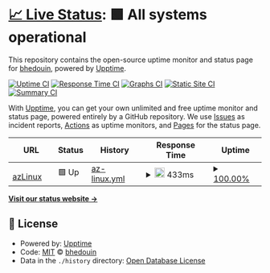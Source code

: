 # [📈 Live Status](https://bhedouin.github.io/upptime): <!--live status--> **🟩 All systems operational**

This repository contains the open-source uptime monitor and status page for [bhedouin](https://bhedouin.github.io/upptime), powered by [Upptime](https://github.com/upptime/upptime).

[![Uptime CI](https://github.com/bhedouin/upptime/workflows/Uptime%20CI/badge.svg)](https://github.com/bhedouin/upptime/actions?query=workflow%3A%22Uptime+CI%22)
[![Response Time CI](https://github.com/bhedouin/upptime/workflows/Response%20Time%20CI/badge.svg)](https://github.com/bhedouin/upptime/actions?query=workflow%3A%22Response+Time+CI%22)
[![Graphs CI](https://github.com/bhedouin/upptime/workflows/Graphs%20CI/badge.svg)](https://github.com/bhedouin/upptime/actions?query=workflow%3A%22Graphs+CI%22)
[![Static Site CI](https://github.com/bhedouin/upptime/workflows/Static%20Site%20CI/badge.svg)](https://github.com/bhedouin/upptime/actions?query=workflow%3A%22Static+Site+CI%22)
[![Summary CI](https://github.com/bhedouin/upptime/workflows/Summary%20CI/badge.svg)](https://github.com/bhedouin/upptime/actions?query=workflow%3A%22Summary+CI%22)

With [Upptime](https://upptime.js.org), you can get your own unlimited and free uptime monitor and status page, powered entirely by a GitHub repository. We use [Issues](https://github.com/bhedouin/upptime/issues) as incident reports, [Actions](https://github.com/bhedouin/upptime/actions) as uptime monitors, and [Pages](https://bhedouin.github.io/upptime) for the status page.

<!--start: status pages-->
<!-- This summary is generated by Upptime (https://github.com/upptime/upptime) -->
<!-- Do not edit this manually, your changes will be overwritten -->
<!-- prettier-ignore -->
| URL | Status | History | Response Time | Uptime |
| --- | ------ | ------- | ------------- | ------ |
| <img alt="" src="https://icons.duckduckgo.com/ip3/azlinux.fr.ico" height="13"> [azLinux](https://azlinux.fr) | 🟩 Up | [az-linux.yml](https://github.com/bhedouin/upptime/commits/HEAD/history/az-linux.yml) | <details><summary><img alt="Response time graph" src="./graphs/az-linux/response-time-week.png" height="20"> 433ms</summary><br><a href="https://bhedouin.github.io/upptime/history/az-linux"><img alt="Response time 433" src="https://img.shields.io/endpoint?url=https%3A%2F%2Fraw.githubusercontent.com%2Fbhedouin%2Fupptime%2FHEAD%2Fapi%2Faz-linux%2Fresponse-time.json"></a><br><a href="https://bhedouin.github.io/upptime/history/az-linux"><img alt="24-hour response time 433" src="https://img.shields.io/endpoint?url=https%3A%2F%2Fraw.githubusercontent.com%2Fbhedouin%2Fupptime%2FHEAD%2Fapi%2Faz-linux%2Fresponse-time-day.json"></a><br><a href="https://bhedouin.github.io/upptime/history/az-linux"><img alt="7-day response time 433" src="https://img.shields.io/endpoint?url=https%3A%2F%2Fraw.githubusercontent.com%2Fbhedouin%2Fupptime%2FHEAD%2Fapi%2Faz-linux%2Fresponse-time-week.json"></a><br><a href="https://bhedouin.github.io/upptime/history/az-linux"><img alt="30-day response time 433" src="https://img.shields.io/endpoint?url=https%3A%2F%2Fraw.githubusercontent.com%2Fbhedouin%2Fupptime%2FHEAD%2Fapi%2Faz-linux%2Fresponse-time-month.json"></a><br><a href="https://bhedouin.github.io/upptime/history/az-linux"><img alt="1-year response time 433" src="https://img.shields.io/endpoint?url=https%3A%2F%2Fraw.githubusercontent.com%2Fbhedouin%2Fupptime%2FHEAD%2Fapi%2Faz-linux%2Fresponse-time-year.json"></a></details> | <details><summary><a href="https://bhedouin.github.io/upptime/history/az-linux">100.00%</a></summary><a href="https://bhedouin.github.io/upptime/history/az-linux"><img alt="All-time uptime 100.00%" src="https://img.shields.io/endpoint?url=https%3A%2F%2Fraw.githubusercontent.com%2Fbhedouin%2Fupptime%2FHEAD%2Fapi%2Faz-linux%2Fuptime.json"></a><br><a href="https://bhedouin.github.io/upptime/history/az-linux"><img alt="24-hour uptime 100.00%" src="https://img.shields.io/endpoint?url=https%3A%2F%2Fraw.githubusercontent.com%2Fbhedouin%2Fupptime%2FHEAD%2Fapi%2Faz-linux%2Fuptime-day.json"></a><br><a href="https://bhedouin.github.io/upptime/history/az-linux"><img alt="7-day uptime 100.00%" src="https://img.shields.io/endpoint?url=https%3A%2F%2Fraw.githubusercontent.com%2Fbhedouin%2Fupptime%2FHEAD%2Fapi%2Faz-linux%2Fuptime-week.json"></a><br><a href="https://bhedouin.github.io/upptime/history/az-linux"><img alt="30-day uptime 100.00%" src="https://img.shields.io/endpoint?url=https%3A%2F%2Fraw.githubusercontent.com%2Fbhedouin%2Fupptime%2FHEAD%2Fapi%2Faz-linux%2Fuptime-month.json"></a><br><a href="https://bhedouin.github.io/upptime/history/az-linux"><img alt="1-year uptime 100.00%" src="https://img.shields.io/endpoint?url=https%3A%2F%2Fraw.githubusercontent.com%2Fbhedouin%2Fupptime%2FHEAD%2Fapi%2Faz-linux%2Fuptime-year.json"></a></details>

<!--end: status pages-->

[**Visit our status website →**](https://bhedouin.github.io/upptime)

## 📄 License

- Powered by: [Upptime](https://github.com/upptime/upptime)
- Code: [MIT](./LICENSE) © [bhedouin](https://bhedouin.github.io/upptime)
- Data in the `./history` directory: [Open Database License](https://opendatacommons.org/licenses/odbl/1-0/)
